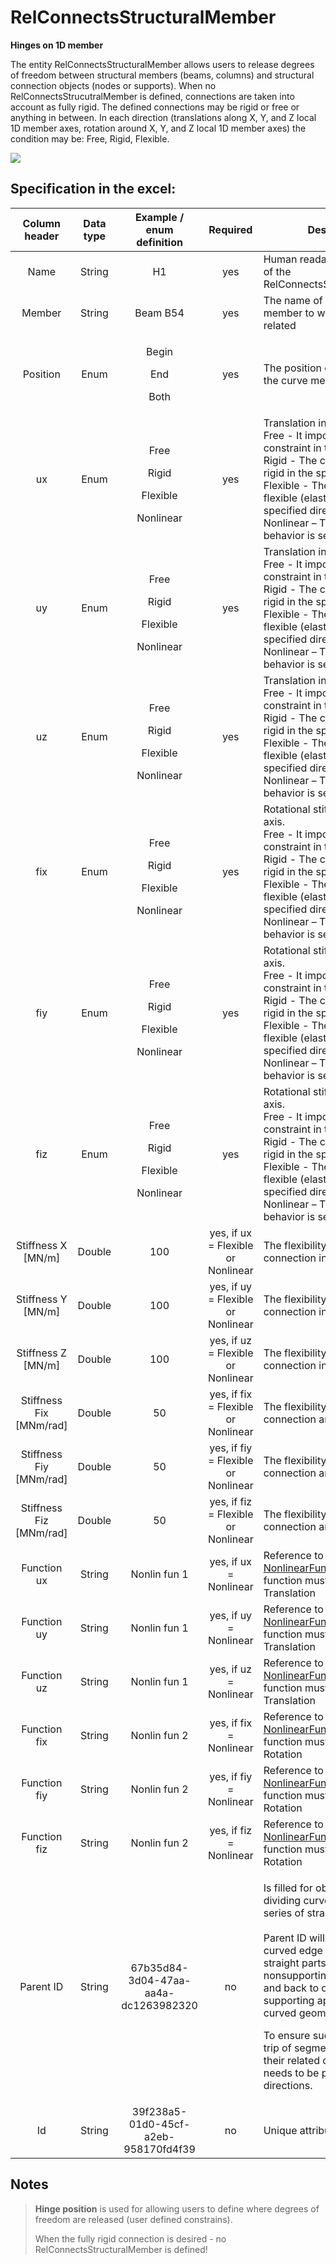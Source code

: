 # RelConnectsStructuralMember

**Hinges on 1D member**

The entity RelConnectsStructuralMember allows users to release degrees of freedom between structural members (beams, columns) and structural connection objects (nodes or supports). When no RelConnectsStrucutralMember is defined, connections are taken into account as fully rigid. The defined connections may be rigid or free or anything in between. In each direction (translations along X, Y, and Z local 1D member axes, rotation around X, Y, and Z local 1D member axes) the condition may be: Free, Rigid, Flexible.

![](../.gitbook/assets/22\_relconnectsstructuralmember.png)

## Specification in the excel:

| Column header| Data type | Example / enum definition | Required | Description |
| :---------------------------: | :--------------: | :--------------------------------------------------: | :--------------------: | ---------------------------------------------------------------------------------------------------------------------------------------------------------------------------------------------------------------------------------------------------------------------------------------------------------------------------------------------------------------------------------------------------------------------- |
|              Name             |      String      |                          H1                          |           yes          | Human readable unique name of the RelConnectsStrucutralMember                                                                                                                                                                                                                                                                                                                                                          |
|             Member            |      String      |                       Beam B54                       |           yes          | The name of the curve member to which is hinge related                                                                                                                                                                                                                                                                                                                                                                 |
|            Position           |       Enum       |    <p>Begin</p><p></p><p>End</p><p></p><p>Both</p>   |           yes          | The position of the hinge on the curve member. \*see notes                                                                                                                                                                                                                                                                                                                                                             |
|               ux              |       Enum       | <p>Free</p><p></p><p>Rigid</p><p></p><p>Flexible</p>Nonlinear |           yes          | Translation in X direction.<br>Free - It imposes no constraint in the direction.<br>Rigid - The connection in fully rigid in the specified direction.<br>Flexible - The connection is flexible (elastic) in the specified direction.<br>Nonlinear – The connection’s behavior is set by a function                                                                                                           |
|               uy              |       Enum       | <p>Free</p><p></p><p>Rigid</p><p></p><p>Flexible</p>Nonlinear |           yes          | Translation in Y direction.<br>Free - It imposes no constraint in the direction.<br>Rigid - The connection in fully rigid in the specified direction.<br>Flexible - The connection is flexible (elastic) in the specified direction.<br>Nonlinear – The connection’s behavior is set by a function                                                                                                             |
|               uz              |       Enum       | <p>Free</p><p></p><p>Rigid</p><p></p><p>Flexible</p>Nonlinear |           yes          | Translation in Z direction.<br>Free - It imposes no constraint in the direction.<br>Rigid - The connection in fully rigid in the specified direction.<br>Flexible - The connection is flexible (elastic) in the specified direction.<br>Nonlinear – The connection’s behavior is set by a function                                                                                                           |
|              fix              |       Enum       | <p>Free</p><p></p><p>Rigid</p><p></p><p>Flexible</p>Nonlinear |           yes          | Rotational stiffness around X axis.<br>Free - It imposes no constraint in the direction.<br>Rigid - The connection in fully rigid in the specified direction.<br>Flexible - The connection is flexible (elastic) in the specified direction.<br>Nonlinear – The connection’s behavior is set by a function                                                                                                                                                                                                                                                                                                        |
|              fiy              |       Enum       | <p>Free</p><p></p><p>Rigid</p><p></p><p>Flexible</p>Nonlinear |           yes          | Rotational stiffness around Y axis.<br>Free - It imposes no constraint in the direction.<br>Rigid - The connection in fully rigid in the specified direction.<br>Flexible - The connection is flexible (elastic) in the specified direction.<br>Nonlinear – The connection’s behavior is set by a function                                                                                                                                                                                                                                                                                                         |
|              fiz              |       Enum       | <p>Free</p><p></p><p>Rigid</p><p></p><p>Flexible</p>Nonlinear |           yes          | Rotational stiffness around Z axis.<br>Free - It imposes no constraint in the direction.<br>Rigid - The connection in fully rigid in the specified direction.<br>Flexible - The connection is flexible (elastic) in the specified direction.<br>Nonlinear – The connection’s behavior is set by a function                                                                                                                                                                                                                                                                                                   |
|      Stiffness X \[MN/m]      |      Double      |                          100                         |  yes, if ux = Flexible or Nonlinear | The flexibility of the connection in X direction                                                                                                                                                                                                                                                                                                                                                                       |
|      Stiffness Y \[MN/m]      |      Double      |                          100                         |  yes, if uy = Flexible or Nonlinear| The flexibility of the connection in Y direction                                                                                                                                                                                                                                                                                                                                                                       |
|      Stiffness Z \[MN/m]      |      Double      |                          100                         |  yes, if uz = Flexible or Nonlinear| The flexibility of the connection in Z direction                                                                                                                                                                                                                                                                                                                                                                       |
|    Stiffness Fix \[MNm/rad]   |      Double      |                          50                          | yes, if fix = Flexible or Nonlinear| The flexibility in rotation of the connection around local X axis                                                                                                                                                                                                                                                                                                                                                      |
|    Stiffness Fiy \[MNm/rad]   |      Double      |                          50                          | yes, if fiy = Flexible or Nonlinear| The flexibility in rotation of the connection around local Y axis                                                                                                                                                                                                                                                                                                                                                      |
|    Stiffness Fiz \[MNm/rad]   |      Double      |                          50                          | yes, if fiz = Flexible or Nonlinear| The flexibility in rotation of the connection around local Z axis                                                                                                                                                                                                                                                                                                                                                      |
| Function ux | String | Nonlin fun 1 | yes, if ux = Nonlinear | Reference to object [NonlinearFunction](../supports-and-hinges/nonlinearfunction.md). Nonlinear function must be of type Translation |
| Function uy | String | Nonlin fun 1 | yes, if uy = Nonlinear | Reference to object [NonlinearFunction](../supports-and-hinges/nonlinearfunction.md). Nonlinear function must be of type Translation |
| Function uz | String | Nonlin fun 1 | yes, if uz = Nonlinear | Reference to object [NonlinearFunction](../supports-and-hinges/nonlinearfunction.md). Nonlinear function must be of type Translation |
| Function fix | String | Nonlin fun 2 | yes, if fix = Nonlinear | Reference to object [NonlinearFunction](../supports-and-hinges/nonlinearfunction.md). Nonlinear function must be of type Rotation |
| Function fiy | String | Nonlin fun 2 | yes, if fiy = Nonlinear | Reference to object [NonlinearFunction](../supports-and-hinges/nonlinearfunction.md). Nonlinear function must be of type Rotation |
| Function fiz | String | Nonlin fun 2 | yes, if fiz = Nonlinear | Reference to object [NonlinearFunction](../supports-and-hinges/nonlinearfunction.md). Nonlinear function must be of type Rotation |
|           Parent ID           |      String      |         67b35d84-3d04-47aa-aa4a-dc1263982320         |           no           | <p>Is filled for objects created be dividing curved geometry to series of straight line objects.<br><br>Parent ID will ensure that curved edge is imported as straight parts to nonsupporting application, and back to original supporting application as curved geometry.</p><p>To ensure successful round trip of segmented objects and their related objects, Parent ID needs to be present in both directions.</p> |
|               Id              |      String      |         39f238a5-01d0-45cf-a2eb-958170fd4f39         |           no           | Unique attribute designation                                                                                                                                                                                                                                                                                                                                                                                           |

## Notes

>**Hinge position** is used for allowing users to define where degrees of freedom are released (user defined constrains).
>
>When the fully rigid connection is desired - no RelConnectsStructuralMember is defined!
